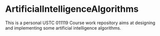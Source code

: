 # ArtificialIntelligenceAlgorithms
This is a personal USTC 011119 Course work repository aims at designing and implementing some artificial intelligence algorithms.
